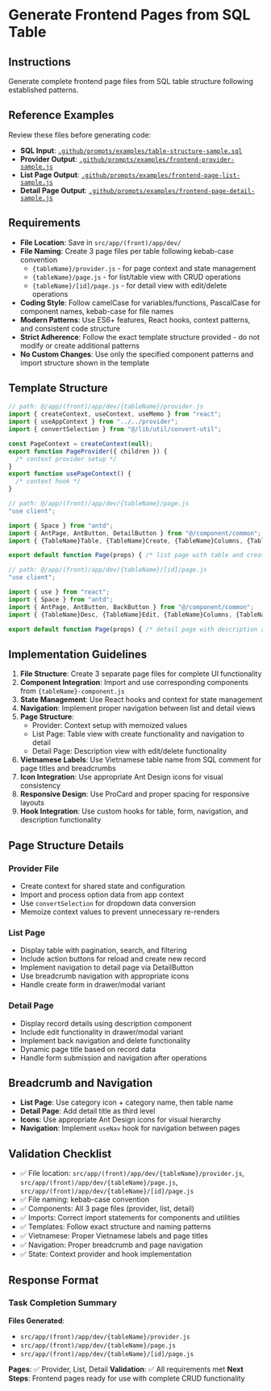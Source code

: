 # Generate Frontend Pages from SQL Table

## Instructions

Generate complete frontend page files from SQL table structure following established patterns.

## Reference Examples

Review these files before generating code:

- **SQL Input**: [`.github/prompts/examples/table-structure-sample.sql`](./examples/table-structure-sample.sql)
- **Provider Output**: [`.github/prompts/examples/frontend-provider-sample.js`](./examples/frontend-provider-sample.js)
- **List Page Output**: [`.github/prompts/examples/frontend-page-list-sample.js`](./examples/frontend-page-list-sample.js)
- **Detail Page Output**: [`.github/prompts/examples/frontend-page-detail-sample.js`](./examples/frontend-page-detail-sample.js)

## Requirements

- **File Location**: Save in `src/app/(front)/app/dev/`
- **File Naming**: Create 3 page files per table following kebab-case convention
  - `{tableName}/provider.js` - for page context and state management
  - `{tableName}/page.js` - for list/table view with CRUD operations
  - `{tableName}/[id]/page.js` - for detail view with edit/delete operations
- **Coding Style**: Follow camelCase for variables/functions, PascalCase for component names, kebab-case for file names
- **Modern Patterns**: Use ES6+ features, React hooks, context patterns, and consistent code structure
- **Strict Adherence**: Follow the exact template structure provided - do not modify or create additional patterns
- **No Custom Changes**: Use only the specified component patterns and import structure shown in the template

## Template Structure

```javascript
// path: @/app/(front)/app/dev/{tableName}/provider.js
import { createContext, useContext, useMemo } from "react";
import { useAppContext } from "../../provider";
import { convertSelection } from "@/lib/util/convert-util";

const PageContext = createContext(null);
export function PageProvider({ children }) {
  /* context provider setup */
}
export function usePageContext() {
  /* context hook */
}
```

```javascript
// path: @/app/(front)/app/dev/{tableName}/page.js
"use client";

import { Space } from "antd";
import { AntPage, AntButton, DetailButton } from "@/component/common";
import { {TableName}Table, {TableName}Create, {TableName}Columns, {TableName}Fields } from "@/component/custom";

export default function Page(props) { /* list page with table and create functionality */ }
```

```javascript
// path: @/app/(front)/app/dev/{tableName}/[id]/page.js
"use client";

import { use } from "react";
import { Space } from "antd";
import { AntPage, AntButton, BackButton } from "@/component/common";
import { {TableName}Desc, {TableName}Edit, {TableName}Columns, {TableName}Fields } from "@/component/custom";

export default function Page(props) { /* detail page with description and edit functionality */ }
```

## Implementation Guidelines

1. **File Structure**: Create 3 separate page files for complete UI functionality
2. **Component Integration**: Import and use corresponding components from `{tableName}-component.js`
3. **State Management**: Use React hooks and context for state management
4. **Navigation**: Implement proper navigation between list and detail views
5. **Page Structure**:
   - Provider: Context setup with memoized values
   - List Page: Table view with create functionality and navigation to detail
   - Detail Page: Description view with edit/delete functionality
6. **Vietnamese Labels**: Use Vietnamese table name from SQL comment for page titles and breadcrumbs
7. **Icon Integration**: Use appropriate Ant Design icons for visual consistency
8. **Responsive Design**: Use ProCard and proper spacing for responsive layouts
9. **Hook Integration**: Use custom hooks for table, form, navigation, and description functionality

## Page Structure Details

### Provider File

- Create context for shared state and configuration
- Import and process option data from app context
- Use `convertSelection` for dropdown data conversion
- Memoize context values to prevent unnecessary re-renders

### List Page

- Display table with pagination, search, and filtering
- Include action buttons for reload and create new record
- Implement navigation to detail page via DetailButton
- Use breadcrumb navigation with appropriate icons
- Handle create form in drawer/modal variant

### Detail Page

- Display record details using description component
- Include edit functionality in drawer/modal variant
- Implement back navigation and delete functionality
- Dynamic page title based on record data
- Handle form submission and navigation after operations

## Breadcrumb and Navigation

- **List Page**: Use category icon + category name, then table name
- **Detail Page**: Add detail title as third level
- **Icons**: Use appropriate Ant Design icons for visual hierarchy
- **Navigation**: Implement `useNav` hook for navigation between pages

## Validation Checklist

- ✅ File location: `src/app/(front)/app/dev/{tableName}/provider.js`, `src/app/(front)/app/dev/{tableName}/page.js`, `src/app/(front)/app/dev/{tableName}/[id]/page.js`
- ✅ File naming: kebab-case convention
- ✅ Components: All 3 page files (provider, list, detail)
- ✅ Imports: Correct import statements for components and utilities
- ✅ Templates: Follow exact structure and naming patterns
- ✅ Vietnamese: Proper Vietnamese labels and page titles
- ✅ Navigation: Proper breadcrumb and page navigation
- ✅ State: Context provider and hook implementation

## Response Format

### Task Completion Summary

**Files Generated**:

- `src/app/(front)/app/dev/{tableName}/provider.js`
- `src/app/(front)/app/dev/{tableName}/page.js`
- `src/app/(front)/app/dev/{tableName}/[id]/page.js`

**Pages**: ✅ Provider, List, Detail
**Validation**: ✅ All requirements met
**Next Steps**: Frontend pages ready for use with complete CRUD functionality
